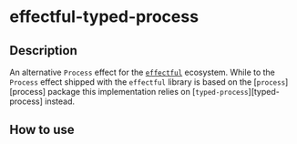 # effectful-typed-process 

## Description

An alternative `Process` effect for the [`effectful`][effectful] ecosystem.
While to the `Process` effect shipped with the `effectful` library is based on
the [`process`][process] package this implementation relies on
[`typed-process`][typed-process] instead.

## How to use

[effectful]: https://github.com/arybczak/effectful
